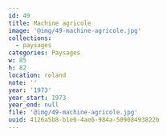 ```yaml
---
id: 49
title: Machine agricole
image: '@img/49-machine-agricole.jpg'
collections:
  - paysages
categories: Paysages
w: 85
h: 82
location: roland
note: ''
year: '1973'
year_start: 1973
year_end: null
file: '@img/49-machine-agricole.jpg'
uuid: 4126a5b8-b1e0-4ae6-984a-50908493822b
---
```


